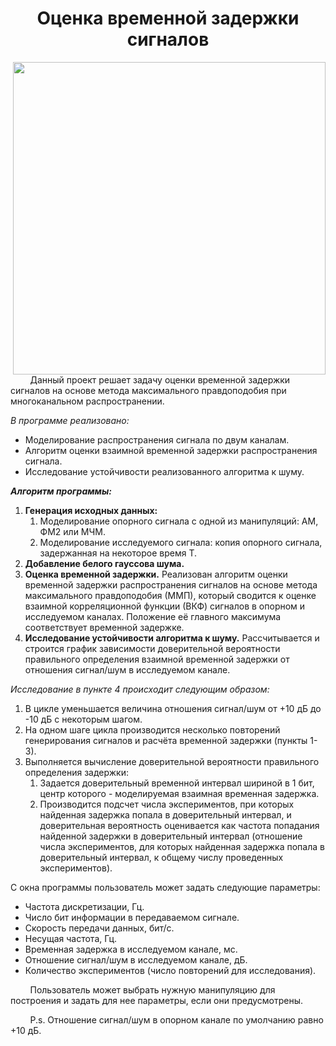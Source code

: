 <h1 align="center">Оценка временной задержки сигналов</h1>

<img src="https://github.com/user-attachments/assets/acc9e9a1-5b9b-4eaa-87fc-9bf1f5bab2a5" style="margin-left: 20px" align="right" width=500>

&nbsp;&nbsp;&nbsp;&nbsp;&nbsp;&nbsp;&nbsp;&nbsp;Данный проект решает задачу оценки временной задержки сигналов 
на основе метода максимального правдоподобия при многоканальном распространении.

*В программе реализовано:*
 * Моделирование распространения сигнала по двум каналам.
 * Алгоритм оценки взаимной временной задержки распространения сигнала.
 * Исследование устойчивости реализованного алгоритма к шуму.

***Алгоритм программы:***

1. **Генерация исходных данных:** 
   1. Моделирование опорного сигнала с одной из манипуляций: АМ, ФМ2 или МЧМ.
   2. Моделирование исследуемого сигнала: копия опорного сигнала, задержанная на некоторое время T.
2. **Добавление белого гауссова шума.** 
3. **Оценка временной задержки.** Реализован алгоритм оценки временной задержки распространения сигналов на основе 
метода максимального правдоподобия (ММП), который сводится к оценке взаимной корреляционной функции (ВКФ) сигналов в опорном и исследуемом каналах. 
Положение её главного максимума соответствует временной задержке.
4. **Исследование устойчивости алгоритма к шуму.** Рассчитывается и строится график зависимости доверительной вероятности правильного
определения взаимной временной задержки от отношения сигнал/шум в исследуемом канале.

*Исследование в пункте 4 происходит следующим образом:*
1. В цикле уменьшается величина отношения сигнал/шум от +10 дБ до -10 дБ с некоторым шагом.
2. На одном шаге цикла производится несколько повторений генерирования сигналов и расчёта временной задержки (пункты 1-3).
3. Выполняется вычисление доверительной вероятности правильного определения задержки:
   1. Задается доверительный временной интервал шириной в 1 бит, центр которого - моделируемая взаимная временная задержка.
   2. Производится подсчет числа экспериментов, при которых найденная задержка попала в доверительный интервал, 
и доверительная вероятность оценивается как частота попадания найденной задержки в доверительный интервал (отношение числа
экспериментов, для которых найденная задержка попала в доверительный интервал, к общему числу проведенных экспериментов). 

С окна программы пользователь может задать следующие параметры:
 * Частота дискретизации, Гц.
 * Число бит информации в передаваемом сигнале.
 * Скорость передачи данных, бит/с.
 * Несущая частота, Гц.
 * Временная задержка в исследуемом канале, мс.
 * Отношение сигнал/шум в исследуемом канале, дБ.
 * Количество экспериментов (число повторений для исследования).

&nbsp;&nbsp;&nbsp;&nbsp;&nbsp;&nbsp;&nbsp;&nbsp;Пользователь может выбрать нужную манипуляцию для построения и задать для нее параметры, если они предусмотрены.

&nbsp;&nbsp;&nbsp;&nbsp;&nbsp;&nbsp;&nbsp;&nbsp;P.s. Отношение сигнал/шум в опорном канале по умолчанию равно +10 дБ.
